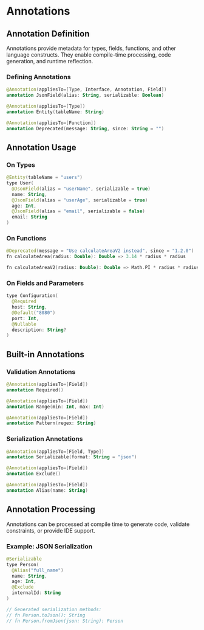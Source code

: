 # Annotations

## Annotation Definition

Annotations provide metadata for types, fields, functions, and other language constructs. They enable compile-time processing, code generation, and runtime reflection.

### Defining Annotations

```kotlin
@Annotation(appliesTo=[Type, Interface, Annotation, Field])
annotation JsonField(alias: String, serializable: Boolean)

@Annotation(appliesTo=[Type])
annotation Entity(tableName: String)

@Annotation(appliesTo=[Function])
annotation Deprecated(message: String, since: String = "")
```

## Annotation Usage

### On Types

```kotlin
@Entity(tableName = "users")
type User(
  @JsonField(alias = "userName", serializable = true)
  name: String,
  @JsonField(alias = "userAge", serializable = true)
  age: Int,
  @JsonField(alias = "email", serializable = false)
  email: String
)
```

### On Functions

```kotlin
@Deprecated(message = "Use calculateAreaV2 instead", since = "1.2.0")
fn calculateArea(radius: Double): Double => 3.14 * radius * radius

fn calculateAreaV2(radius: Double): Double => Math.PI * radius * radius
```

### On Fields and Parameters

```kotlin
type Configuration(
  @Required
  host: String,
  @Default("8080")
  port: Int,
  @Nullable
  description: String?
)
```

## Built-in Annotations

### Validation Annotations

```kotlin
@Annotation(appliesTo=[Field])
annotation Required()

@Annotation(appliesTo=[Field])
annotation Range(min: Int, max: Int)

@Annotation(appliesTo=[Field])
annotation Pattern(regex: String)
```

### Serialization Annotations

```kotlin
@Annotation(appliesTo=[Field, Type])
annotation Serializable(format: String = "json")

@Annotation(appliesTo=[Field])
annotation Exclude()

@Annotation(appliesTo=[Field])
annotation Alias(name: String)
```

## Annotation Processing

Annotations can be processed at compile time to generate code, validate constraints, or provide IDE support.

### Example: JSON Serialization

```kotlin
@Serializable
type Person(
  @Alias("full_name")
  name: String,
  age: Int,
  @Exclude
  internalId: String
)

// Generated serialization methods:
// fn Person.toJson(): String
// fn Person.fromJson(json: String): Person
```

